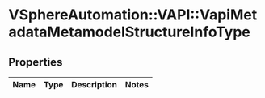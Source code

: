 # VSphereAutomation::VAPI::VapiMetadataMetamodelStructureInfoType

## Properties
Name | Type | Description | Notes
------------ | ------------- | ------------- | -------------


